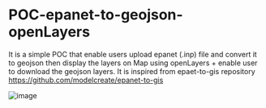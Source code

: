 # POC-epanet-to-geojson-openLayers
It is a simple POC that enable users upload epanet (.inp) file and convert it to geojson then display the layers on Map using openLayers + enable user to download the geojson layers. 
It is inspired from epaet-to-gis repository https://github.com/modelcreate/epanet-to-gis

![image](https://user-images.githubusercontent.com/58145645/234270167-d85bedf4-4ca0-40a0-9d0b-316c3a8e93ad.png)
